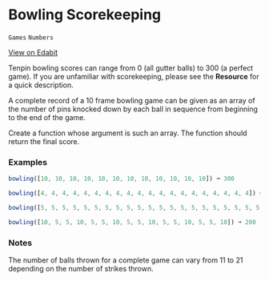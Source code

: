 # Bowling Scorekeeping

`Games` `Numbers`

[View on Edabit](https://edabit.com/challenge/Snuathy8yB6yHCqf9)

Tenpin bowling scores can range from 0 (all gutter balls) to 300 (a perfect game). If you are unfamiliar with scorekeeping, please see the **Resource** for a quick description.

A complete record of a 10 frame bowling game can be given as an array of the number of pins knocked down by each ball in sequence from beginning to the end of the game.

Create a function whose argument is such an array. The function should return the final score.

### Examples

```js
bowling([10, 10, 10, 10, 10, 10, 10, 10, 10, 10, 10, 10]) ➞ 300

bowling([4, 4, 4, 4, 4, 4, 4, 4, 4, 4, 4, 4, 4, 4, 4, 4, 4, 4, 4, 4]) ➞ 80

bowling([5, 5, 5, 5, 5, 5, 5, 5, 5, 5, 5, 5, 5, 5, 5, 5, 5, 5, 5, 5, 5]) ➞ 150

bowling([10, 5, 5, 10, 5, 5, 10, 5, 5, 10, 5, 5, 10, 5, 5, 10]) ➞ 200
```

### Notes

The number of balls thrown for a complete game can vary from 11 to 21 depending on the number of strikes thrown.
